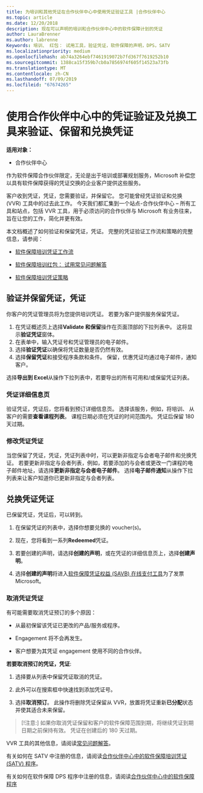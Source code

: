 ```yaml
---
title: 为培训和其他凭证在合作伙伴中心中使用凭证验证工具 |合作伙伴中心
ms.topic: article
ms.date: 12/20/2018
description: 现在可以声明的培训和合作伙伴中心中的软件保障计划的凭证
author: LauraBrenner
ms.author: labrenne
Keywords: 培训、 红包： 试用工具，验证凭证，软件保障的声明，DPS，SATV
ms.localizationpriority: medium
ms.openlocfilehash: ab74a3264ebf7461919072b7fd367f7619252b10
ms.sourcegitcommit: 1388ca15f359b7cb0a7856974f605f14523a73fb
ms.translationtype: MT
ms.contentlocale: zh-CN
ms.lasthandoff: 07/09/2019
ms.locfileid: "67674265"
---
```

# <a name="use-the-voucher-validation-and-redemption-tool-in-partner-center-to-validate-reserve-and-redeem-vouchers"></a>使用合作伙伴中心中的凭证验证及兑换工具来验证、保留和兑换凭证 

**适用对象：**

- 合作伙伴中心

作为软件保障合作伙伴限定，无论是出于培训或部署规划服务，Microsoft 补偿您以具有软件保障获得的凭证交换的企业客户提供这些服务。

客户收到凭证，凭证，您需要验证，并保留它。 您可能曾经凭证验证和兑换 (VVR) 工具中的过去此工作。 今天我们都汇集到一个站点-合作伙伴中心 – 所有工具和站点，包括 VVR 工具，用于必须访问的合作伙伴与 Microsoft 有业务往来，旨在让您的工作，简化并更有效。

本文档概述了如何验证和保留凭证，凭证。 完整的凭证验证工作流和策略的完整信息，请参阅： 

- [软件保障培训凭证工作流](https://query.prod.cms.rt.microsoft.com/cms/api/am/binary/RE3krfK)

- [软件保障培训红包： 试用常见问题解答](https://query.prod.cms.rt.microsoft.com/cms/api/am/binary/RE3kz5o) 

- [软件保障培训凭证策略](https://query.prod.cms.rt.microsoft.com/cms/api/am/binary/RE3koEP) 


## <a name="validate-and-reserve-a-voucher"></a>验证并保留凭证，凭证

你客户的凭证管理员将为您提供培训凭证。 若要为客户提供服务保留凭证。

1. 在凭证概述页上选择**Validate 和保留**操作在页面顶部的下拉列表中。 这将显示**验证凭证**窗体。
2. 在表单中，输入凭证号和凭证管理员的电子邮件。
3. 选择**验证凭证**以确保将凭证数量是否仍然有效。
4. 选择**保留凭证**和接受程序条款和条件。 保留，优惠凭证均通过电子邮件，通知客户。

选择**导出到 Excel**从操作下拉列表中，若要导出的所有可用和/或保留凭证列表。

### <a name="voucher-details-page"></a>凭证详细信息页

验证凭证，凭证后，您将看到预订详细信息页。 选择该服务，例如，将培训、 从客户的需要**查看课程列表**。
课程日期必须在凭证的时间范围内。 凭证后保留 180 天过期。

### <a name="modify-a-voucher"></a>修改凭证凭证

当您保留了凭证，凭证，凭证列表中时，可以更新非指定与会者电子邮件和兑换凭证。 若要更新非指定与会者列表，例如，若要添加的与会者或更改一门课程的电子邮件地址，请选择**更新非指定与会者电子邮件**。 选择**电子邮件通知**从操作下拉列表来让客户知道你已更新非指定与会者列表。

## <a name="redeem-a-voucher"></a>兑换凭证凭证

已保留凭证，凭证后，可以转到。 

1. 在保留凭证的列表中，选择你想要兑换的 voucher(s)。 
2. 现在，您将看到一系列**Redeemed**凭证。

4. 若要创建的声明，请选择**创建的声明**，或在凭证的详细信息页上，选择**创建声明**。

5. 选择**创建的声明**将进入[软件保障凭证权益 (SAVB) 在线支付工具](https://planningservices.partners.extranet.microsoft.com/en/Pages/getpaid.aspx)为了发票 Microsoft。


### <a name="cancel-a-voucher"></a>取消凭证凭证

有可能需要取消凭证预订的多个原因：

- 从最初保留该凭证已更改的产品/服务或程序。

- Engagement 将不会再发生。

- 客户想要为其凭证 engagement 使用不同的合作伙伴。

**若要取消预订的凭证，凭证**:

1. 选择要从列表中保留凭证取消的凭证。

2. 此外可以在搜索框中快速找到添加凭证号。 

3. 选择**取消预订**。 此操作将删除凭证保留从 VVR，放置将凭证重新**已分配**状态并使其适合未来保留。

>[!注意:] 如果你取消凭证保留和客户的软件保障范围到期，将继续凭证到期日期之前保持有效。 凭证在创建后的 180 天过期。

VVR 工具的其他信息，请阅读[常见问题解答](vvr-faq.md)。

有关如何在 SATV 中注册的信息，请阅读[合作伙伴中心中的软件保障培训凭证 (SATV) 程序](software-assurance-satv.md)。

有关如何在软件保障 DPS 程序中注册的信息，请阅读[合作伙伴中心中的软件保障程序](software-assurance-dps.md)


